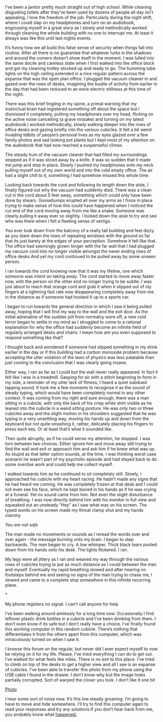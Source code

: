 I’ve been a janitor pretty much straight out of high school. While cleaning disgusting toilets after they’ve been used by dozens of people all day isn’t appealing, I love the freedom of the job. Particularly during the night shift, where I could slap on my headphones and turn on an audiobook, engrossing myself in a great story as I slowly and methodically worked through cleaning the whole building with no one to interrupt me. At least it always was like this until last nights events.

It’s funny how we all build this false sense of security when things fall into routine. After all there is no guarantee that whatever lurks in the shadows and around the corners doesn’t show itself in the moment. I was lulled into the same docile and careless state when I first walked into the office block and got my cleaning trolley stocked up and ready to go. The humming tube lights on the high ceiling extended in a nice regular pattern across the expanse that was the open plan office. I plugged the vacuum cleaner in and gazed over the rows of desks, imagining the bustle of activity from earlier in the day that had been reduced to an eerie electric stillness at this time of the night.

There was this brief tingling in my spine, a primal warning that my instinctual brain had registered something off about the space but I dismissed it completely, putting my headphones over my head, flicking on the active noise cancelling (a grave mistake) and turning on my latest audiobook.I worked methodically, slowly walking deeper into the rows of office desks and gazing briefly into the various cubicles. It felt a bit weird invading tidbits of people’s personal lives as my eyes glazed over a few family photos and sad looking pot plants but I kept most of my attention on the audiobook that had now reached a suspenseful climax.

The steady hum of the vacuum cleaner that had filled my surroundings stopped as if it was sliced away by a knife. It was so sudden that it made me jump and stop in place. Slowly I pushed my headphones onto my neck pulling myself out of my own world and into the cold empty office. The air had a slight chill to it, something I had somehow missed this whole time.

Looking back towards the cord and following its length down the aisle, I finally figured out why the vacuum had suddenly died. There was a clean cut in the cord about 5 feet away, something which could only have been done by shears. Goosebumps erupted all over my arms as I froze in place trying to make sense of how this could have happened when I noticed the cut end of the cord moving away from me like a snake. Someone was clearly pulling it away ever so slightly. I looked down the aisle to try and see who was there when I felt a fleeting sense of vertigo.

You ever look down from the balcony of a really tall building and feel dizzy as you stare down the rows of repeating windows with the ground so far that its just barely at the edges of your perception. Somehow it felt like that. The office had seemingly grown longer with the far wall that I had plugged my vacuum cord into no longer visible amongst the never ending rows of office desks.And yet my cord continued to be pulled away by some unseen person.

I ran towards the cord knowing now that it was my lifeline, one which someone was intent on taking away. The cord started to move away faster now, with the person on the other end no longer trying to be subtle. I was just about to reach that orange cord and grab it when it slipped out of my fingers at a lightning fast rate now disappearing completely away from me in the distance as if someone had hooked it up to a sports car.

I began to run towards the general direction in which I saw it being pulled away, hoping that I will find my way to the wall and the exit door. As the initial adrenaline of the sudden jolt from normalcy wore off, a new cold terror began to settle in my mind as I struggled to come to a rational explanation for why the office had suddenly become an infinite field of regularly arranged desks and chairs. I mean how are you even supposed to respond something like that?

I thought back and wondered if someone had slipped something in my drink earlier in the day or if this building had a carbon monoxide problem because accepting the utter violation of the laws of physics was less palatable than just coming to the conclusion that I was clearly going insane.

Either way, I ran as far as I could but the wall never really appeared. In fact it felt like I was in a treadmill. Gasping for air with a stitch beginning to form in my side, a reminder of my utter lack of fitness, I heard a quiet subdued tapping sound. It took me a few moments to recognise it as the sound of steady typing, which would have been completely normal in any other context. It was coming from my right and sure enough, there was a man sitting in a cubicle, with only the back of his crisp white shirt visible as he leaned into the cubicle in a weird sitting posture. He was only two or three cubicles away and the slight motion in his shoulders suggested that he was typing in a very unsettling way, moving his hands up and down from the keyboard but not quite smashing it, rather, delicately placing his fingers to press each key. Or at least that’s what it sounded like.

Then quite abruptly, as if he could sense my attention, he stopped. I was torn between two choices. Either ignore him and move away still trying to find the wall and exit or approach him and ask him if he knew what was up. As stupid as that latter option sounds, at the time, I was thinking worst case scenario he wasn’t part of my psychotic episode and had stayed back to do some overdue work and could help me collect myself.

I walked towards him as he continued to sit completely still. Slowly, I approached his cubicle with my heart racing. He hadn’t made any signs that he had heard me coming. He was completely frozen at that desk and I could not even see his face, which he kept buried in his hands as if he was crying at a funeral. Yet no sound came from him. Not even the slight disturbance of breathing. I was now directly behind him with his monitor in full view and squeaked out an unsteady “Hey” as I saw what was on his screen. The typed words on his screen made my throat clamp shut and my hands clammy

*You are not safe*

The man made no movements or sounds as I reread the words over and over again - the message burning onto my brain. I began to step backwards. The man began to cry. A low whimper. Thick black tears pooled down from his hands onto his desk. The lights flickered. I ran.

My legs were all jittery as I ran and weaved my way through the various rows of cubicles trying to put as much distance as I could between the man and myself. Eventually my rapid breathing slowed and after hearing no footsteps behind me and seeing no signs of the man trying to chase me, I slowed and came to a complete stop somewhere in this infinite recurring plane.

\*

My phone registers no signal. I can’t call anyone for help

I’ve been walking around aimlessly for a long time now. Occasionally I find leftover plastic drink bottles in a cubicle and I’ve been drinking from them. I don’t even know if its safe but I don’t really have a choice. I’ve finally found this working computer in this random cubicle. There’s nothing that differentiates it from the others apart from this computer, which was miraculously turned on when I saw it.

I browse this forum on the regular, but never did I ever expect myself to now be relying on it for my life. Please, I’ve tried everything I can do to get out. I’ve walked for what feels like miles. There is no exit to this place. I’ve tried to climb on top of the desks to get a higher view and all I see is an expanse of cubicles. I’ve been able to transfer this photo from my phone using the USB cable I found in the drawer. I don’t know why but the image looks partially corrupted. Sort of warped the closer you look. I don’t like it one bit

[Photo](https://imgur.com/a/kctAVck)

I hear some sort of noise now. It’s this low steady groaning. I’m going to have to move and hide somewhere. I’ll try to find this computer again to read your responses and try any solutions.If you don’t hear back from me, you probably know what [happened.](https://www.reddit.com/r/notneccesarily/comments/17y3zc4/story_notes_office_block/)
